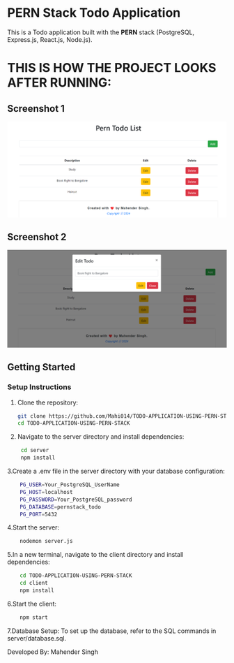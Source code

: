 # PERN Stack Todo Application

This is a Todo application built with the **PERN** stack (PostgreSQL, Express.js, React.js, Node.js).

# THIS IS HOW THE PROJECT LOOKS AFTER RUNNING:

## Screenshot 1
![Screenshot 1](images/Screenshot%20(26).png)

## Screenshot 2
![Screenshot 2](images/Screenshot%20(27).png)

## Getting Started

### Setup Instructions

1. Clone the repository:
   ```bash
   git clone https://github.com/Mahi014/TODO-APPLICATION-USING-PERN-STACK.git
   cd TODO-APPLICATION-USING-PERN-STACK
   ```

2. Navigate to the server directory and install dependencies:
   ```bash
    cd server
    npm install
   ```
3.Create a .env file in the server directory with your database configuration:
```bash
    PG_USER=Your_PostgreSQL_UserName
    PG_HOST=localhost
    PG_PASSWORD=Your_PostgreSQL_password
    PG_DATABASE=pernstack_todo
    PG_PORT=5432
```
4.Start the server:
```bash
    nodemon server.js
```
5.In a new terminal, navigate to the client directory and install dependencies:
```bash
    cd TODO-APPLICATION-USING-PERN-STACK
    cd client
    npm install
```

6.Start the client:
```bash
    npm start
```

7.Database Setup:
    To set up the database, refer to the SQL commands in server/database.sql.

Developed By:
Mahender Singh
